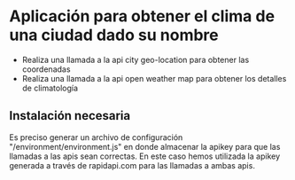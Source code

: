 # Aplicación para obtener el clima de una ciudad dado su nombre
- Realiza una llamada a la api city geo-location para obtener las coordenadas
- Realiza una llamada a la api open weather map para obtener los detalles de climatología


## Instalación necesaria
Es preciso generar un archivo de configuración "/environment/environment.js" en donde almacenar la apikey para que las llamadas a las apis sean correctas.
En este caso hemos utilizada la apikey generada a través de rapidapi.com para las llamadas a ambas apis.